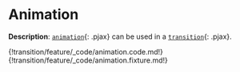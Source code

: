 # Animation

__Description__: [`animation`](./../animation/general.md){: .pjax} can be used in a [`transition`](./../transition/general.md){: .pjax}.

{!transition/feature/_code/animation.code.md!}
{!transition/feature/_code/animation.fixture.md!}

<div class="cf"></div>
<div class="end"></div>

